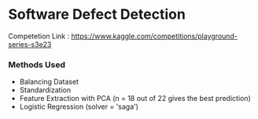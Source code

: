 # Software Defect Detection
Competetion Link : https://www.kaggle.com/competitions/playground-series-s3e23

### Methods Used
- Balancing Dataset
- Standardization
- Feature Extraction with PCA (n = 18 out of 22 gives the best prediction)
- Logistic Regression (solver = 'saga')
